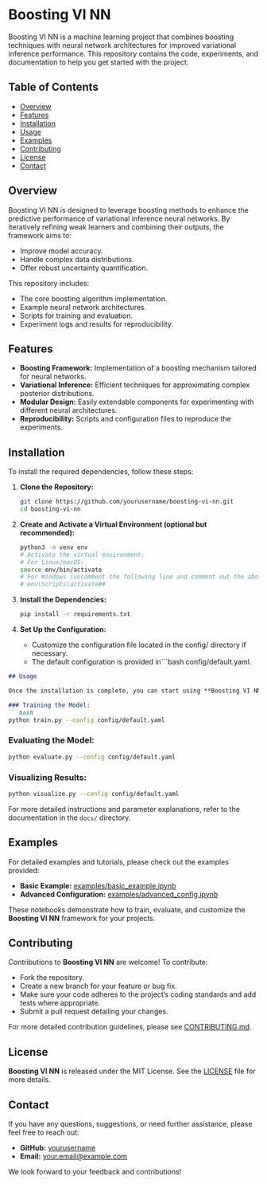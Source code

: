 # Boosting VI NN

Boosting VI NN is a machine learning project that combines boosting techniques with neural network architectures for improved variational inference performance. This repository contains the code, experiments, and documentation to help you get started with the project.

## Table of Contents

- [Overview](#overview)
- [Features](#features)
- [Installation](#installation)
- [Usage](#usage)
- [Examples](#examples)
- [Contributing](#contributing)
- [License](#license)
- [Contact](#contact)

## Overview

Boosting VI NN is designed to leverage boosting methods to enhance the predictive performance of variational inference neural networks. By iteratively refining weak learners and combining their outputs, the framework aims to:
- Improve model accuracy.
- Handle complex data distributions.
- Offer robust uncertainty quantification.

This repository includes:
- The core boosting algorithm implementation.
- Example neural network architectures.
- Scripts for training and evaluation.
- Experiment logs and results for reproducibility.

## Features

- **Boosting Framework:** Implementation of a boosting mechanism tailored for neural networks.
- **Variational Inference:** Efficient techniques for approximating complex posterior distributions.
- **Modular Design:** Easily extendable components for experimenting with different neural architectures.
- **Reproducibility:** Scripts and configuration files to reproduce the experiments.

## Installation

To install the required dependencies, follow these steps:

1. **Clone the Repository:**

   ```bash
   git clone https://github.com/yourusername/boosting-vi-nn.git
   cd boosting-vi-nn
   
2. **Create and Activate a Virtual Environment (optional but recommended):**

   ```bash
   python3 -m venv env
   # Activate the virtual environment:
   # For Linux/macOS:
   source env/bin/activate
   # For Windows (uncomment the following line and comment out the above if needed):
   # env\Scripts\activate##

3. **Install the Dependencies:**
    ```bash
   pip install -r requirements.txt

4. **Set Up the Configuration:**
   - Customize the configuration file located in the config/ directory if necessary.
   - The default configuration is provided in```bash config/default.yaml.


```markdown
## Usage

Once the installation is complete, you can start using **Boosting VI NN**. Below are some common commands:

### Training the Model:
```bash
python train.py --config config/default.yaml
```

### Evaluating the Model:
```bash
python evaluate.py --config config/default.yaml
```

### Visualizing Results:
```bash
python visualize.py --config config/default.yaml
```

For more detailed instructions and parameter explanations, refer to the documentation in the `docs/` directory.

## Examples

For detailed examples and tutorials, please check out the examples provided:
- **Basic Example:** [examples/basic_example.ipynb](examples/basic_example.ipynb)
- **Advanced Configuration:** [examples/advanced_config.ipynb](examples/advanced_config.ipynb)

These notebooks demonstrate how to train, evaluate, and customize the **Boosting VI NN** framework for your projects.

## Contributing

Contributions to **Boosting VI NN** are welcome! To contribute:
- Fork the repository.
- Create a new branch for your feature or bug fix.
- Make sure your code adheres to the project’s coding standards and add tests where appropriate.
- Submit a pull request detailing your changes.

For more detailed contribution guidelines, please see [CONTRIBUTING.md](CONTRIBUTING.md).

## License

**Boosting VI NN** is released under the MIT License. See the [LICENSE](LICENSE) file for more details.

## Contact

If you have any questions, suggestions, or need further assistance, please feel free to reach out:
- **GitHub:** [yourusername](https://github.com/yourusername)
- **Email:** your.email@example.com

We look forward to your feedback and contributions!
```

   


